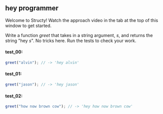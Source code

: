 ## hey programmer

Welcome to Structy! Watch the approach video in the tab at the top of this window to get started.

Write a function _greet_ that takes in a string argument, _s_, and returns the string "hey _s_". No
tricks here. Run the tests to check your work.

#### test_00:
```js
greet("alvin"); // -> 'hey alvin'
```

#### test_01:
```js
greet("jason"); // -> 'hey jason'
```

#### test_02:
```js
greet("how now brown cow"); // -> 'hey how now brown cow'
```
